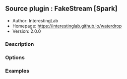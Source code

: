 ## Source plugin : FakeStream [Spark]

* Author: InterestingLab
* Homepage: https://interestinglab.github.io/waterdrop
* Version: 2.0.0

### Description


### Options


### Examples

